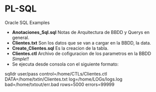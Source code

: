 # PL-SQL
Oracle SQL Examples

- **Anotaciones_Sql.sql** Notas de Arquitectura de BBDD y Querys en general. 
- **Clientes.txt** Son los datos que se van a cargar en la BBDD, la data.
- **Create_Clientes.sql** Es la creacion de la tabla.
- **Clientes.ctl** Archivo de cofiguracion de los parametros en la BBDD _Simple!!_
- Se ejecuta desde consola con el siguiente formato:

sqlldr user/pass control=/home/CTLs/Clientes.ctl DATA=/home/txtin/Clientes.txt log=/home/LOGs/logs.log bad=/home/txtout/err.bad rows=5000 errors=99999
